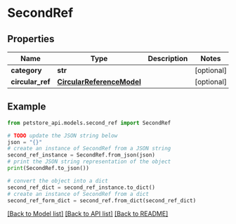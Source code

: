 # SecondRef


## Properties

Name | Type | Description | Notes
------------ | ------------- | ------------- | -------------
**category** | **str** |  | [optional] 
**circular_ref** | [**CircularReferenceModel**](CircularReferenceModel.md) |  | [optional] 

## Example

```python
from petstore_api.models.second_ref import SecondRef

# TODO update the JSON string below
json = "{}"
# create an instance of SecondRef from a JSON string
second_ref_instance = SecondRef.from_json(json)
# print the JSON string representation of the object
print(SecondRef.to_json())

# convert the object into a dict
second_ref_dict = second_ref_instance.to_dict()
# create an instance of SecondRef from a dict
second_ref_form_dict = second_ref.from_dict(second_ref_dict)
```
[[Back to Model list]](../README.md#documentation-for-models) [[Back to API list]](../README.md#documentation-for-api-endpoints) [[Back to README]](../README.md)


